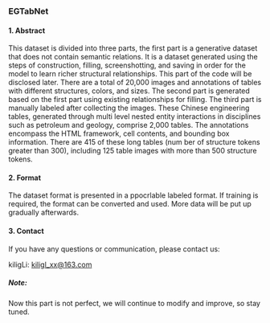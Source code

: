 ### EGTabNet
#### 1. Abstract
This dataset is divided into three parts, the first part is a generative dataset that does not contain semantic relations. It is a dataset generated using the steps of construction, filling, screenshotting, and saving in order for the model to learn richer structural relationships. This part of the code will be disclosed later. There are a total of 20,000 images and annotations of tables with different structures, colors, and sizes. The second part is generated based on the first part using existing relationships for filling. The third part is manually labeled after collecting the images.
These Chinese engineering tables, generated through multi
level nested entity interactions in disciplines such as petroleum and geology,
 comprise 2,000 tables. The annotations encompass the HTML framework, cell
 contents, and bounding box information. There are 415 of these long tables (num
ber of structure tokens greater than 300), including 125 table images with more
 than 500 structure tokens. 
#### 2. Format
The dataset format is presented in a ppocrlable labeled format. If training is required, the format can be converted and used.
More data will be put up gradually afterwards.
#### 3. Contact
If you have any questions or communication, please contact us:

kiligLi: kiligl_xx@163.com

##### Note:
Now this part is not perfect, we will continue to modify and improve, so stay tuned.